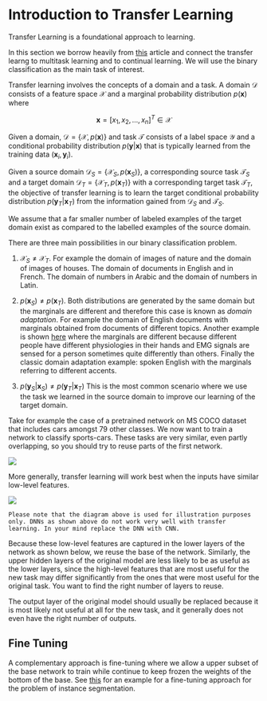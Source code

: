 # Introduction to Transfer Learning 

Transfer Learning is a foundational approach to learning.

In this section we borrow heavily from [this](https://ruder.io/transfer-learning/) article and connect the transfer learng to multitask learning and to continual learning. We will use the binary classification as the main task of interest.  

Transfer learning involves the concepts of a domain and a task. A domain  $\mathcal D$  consists of a feature space $\mathcal X$ and a marginal probability distribution $p(\mathbf x)$ where 

$$\mathbf x = [x_1, x_2, ..., x_n]^T \in \mathcal X$$

Given a domain, $\mathcal D = \{\mathcal X, p(\mathbf x) \}$ and task $\mathcal T$ consists of a label space $\mathcal Y$ and a conditional probability distribution $p(\mathbf y| \mathbf x)$ that is typically learned from the training data $(\mathbf x_i, \mathbf y_i)$. 

Given a source domain $\mathcal D_S = \{\mathcal X_S, p(\mathbf x_S) \}$, a corresponding source task $\mathcal T_S$ and a target domain $\mathcal D_T = \{\mathcal X_T, p(\mathbf x_T) \}$ with a corresponding target task $\mathcal T_T$, the objective of transfer learning is to learn the target  conditional probability distribution $p(\mathbf y_T| \mathbf x_T)$ from the information gained from $\mathcal D_S$ and $\mathcal T_S$. 

We assume that a far smaller number of labeled examples of the target domain exist as compared to the labelled examples of the source domain. 

There are three main possibilities in our binary classification problem. 

1. $\mathcal X_S \neq \mathcal X_T$. For example the domain of images of nature and the domain of images of houses. The domain of documents in English and in French. The domain of numbers in Arabic and the domain of numbers in Latin. 
   
2.  $p(\mathbf x_S) \neq p(\mathbf x_T)$. Both distributions are generated by the same domain but the marginals are different and therefore this case is known as _domain adaptation_. For example the domain of English documents with marginals obtained from documents of different topics. Another example is shown [here](https://arxiv.org/pdf/1901.06958.pdf) where the marginals are different because different people have different physiologies in their hands and EMG signals are sensed for a person sometimes quite differently than others. Finally the classic domain adaptation example: spoken English with the marginals referring to different accents. 

3. $p(\mathbf y_S| \mathbf x_S) \neq p(\mathbf y_T| \mathbf x_T)$  This is the most common scenario where we use the task we learned in the source domain to improve our learning of the target domain. 

Take for example the case of a pretrained network on MS COCO dataset that includes cars amongst 79 other classes. We now want to train a network to classify sports-cars. These tasks are very similar, even partly overlapping, so you should try to reuse parts of the first network.

![](images/transfer-learning-1.png)

More generally, transfer learning will work best when the inputs have similar low-level features. 

![](images/dnn-face-features.png)


```{note}
Please note that the diagram above is used for illustration purposes only. DNNs as shown above do not work very well with transfer learning. In your mind replace the DNN with CNN.
```

Because these low-level features are captured in the lower layers of the network as shown below, we reuse the base of the network. Similarly, the upper hidden layers of the original model are less likely to be as useful as the lower layers, since the high-level features that are most useful for the new task may differ significantly from the ones that were most useful for the original task. You want to find the right number of layers to reuse.

The output layer of the original model should usually be replaced because it is most likely not useful at all for the new task, and it generally does not even have the right number of outputs.

## Fine Tuning

A complementary approach is fine-tuning where we allow a upper subset of the base network to train while continue to keep frozen the weights of the bottom of the base.  See [this](https://colab.research.google.com/github/pytorch/tutorials/blob/gh-pages/_downloads/torchvision_finetuning_instance_segmentation.ipynb) for an example for a fine-tuning approach for the problem of instance segmentation. 

